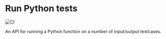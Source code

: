 # Run Python tests

![CI](https://github.com/3lectrologos/run-python-tests/actions/workflows/python-package.yml/badge.svg?event=push)

An API for running a Python function on a number of input/output testcases.
